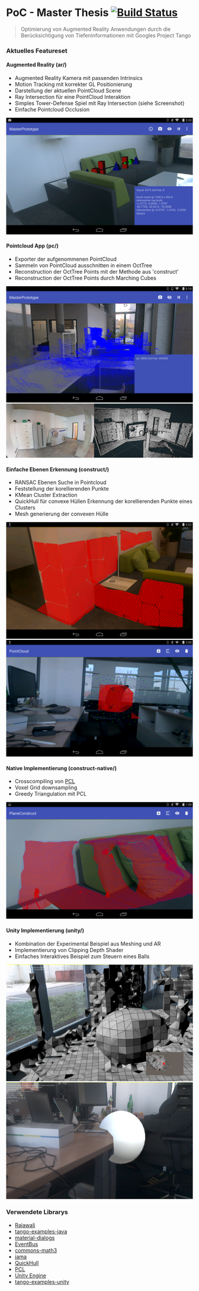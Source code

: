 # PoC - Master Thesis [![Build Status](https://travis-ci.org/stetro/project-tango-poc.svg?branch=master)](https://travis-ci.org/stetro/project-tango-poc)

> Optimierung von Augmented Reality Anwendungen durch die Berücksichtigung von Tiefeninformationen mit Googles Project Tango

### Aktuelles Featureset

#### Augmented Reality (ar/)
* Augmented Reality Kamera mit passenden Intrinsics
* Motion Tracking mit korrekter GL Positionierung
* Darstellung der aktuellen PointCloud Scene
* Ray Intersection für eine PointCloud Interaktion
* Simples Tower-Defense Spiel mit Ray Intersection (siehe Screenshot)
* Einfache Pointcloud Occlusion

![AR Screenshot](img/ar.png)

#### Pointcloud App (pc/)
* Exporter der aufgenommenen PointCloud
* Sammeln von PointCloud ausschnitten in einem OctTree
* Reconstruction der OctTree Points mit der Methode aus 'construct'
* Reconstruction der OctTree Points durch Marching Cubes

![PointCloud Screenshot](img/pc.png)
![PointCloud Screenshot 2](img/pc2.png)

#### Einfache Ebenen Erkennung (construct/)
* RANSAC Ebenen Suche in Pointcloud
* Feststellung der korellierenden Punkte
* KMean Cluster Extraction
* QuickHull für convexe Hüllen Erkennung der korellierenden Punkte eines Clusters
* Mesh generierung der convexen Hülle

![AR Screenshot](img/construct.png)
![AR Screenshot](img/marchingcube.png)

#### Native Implementierung (construct-native/)
* Crosscompiling von [PCL](http://pointclouds.org/) 
* Voxel Grid downsampling
* Greedy Triangulation mit PCL

![Unity Screenshot 1](img/native.png)

#### Unity Implementierung (unity/)
* Kombination der Experimental Beispiel aus Meshing und AR
* Implementierung von Clipping Depth Shader
* Einfaches Interaktives Beispiel zum Steuern eines Balls

![Unity Screenshot 1](img/unity1.png)
![Unity Screenshot 1](img/unity2.png)

### Verwendete Librarys
* [Rajawali](https://github.com/Rajawali/Rajawali)
* [tango-examples-java](https://github.com/googlesamples/tango-examples-java)
* [material-dialogs](https://github.com/afollestad/material-dialogs)
* [EventBus](https://github.com/greenrobot/EventBus)
* [commons-math3](https://commons.apache.org/math/)
* [jama](http://math.nist.gov/javanumerics/jama/)
* [QuickHull](https://github.com/Quickhull3d/quickhull3d)
* [PCL](http://pointclouds.org/)
* [Unity Engine](https://unity3d.com/)
* [tango-examples-unity](https://github.com/googlesamples/tango-examples-unity)


